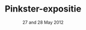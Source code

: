 ---
layout: lightbox-gallery
title: "Pinkster-expositie"
subtitle: "27 and 28 May 2012"
intro: "Huize Ekeby, Voorst"
gallery:
  - image: "Poster Pinksterexpositie 2012.jpg"
    title: "Poster Pinksterexpositie 2012"
  - image: "news/pinksterexpo2012/site.jpg"
    title: "Site information"
---